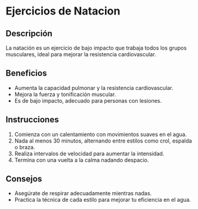 # Ejercicios de Natacion

## Descripción
La natación es un ejercicio de bajo impacto que trabaja todos los grupos musculares, ideal para mejorar la resistencia cardiovascular.

## Beneficios
- Aumenta la capacidad pulmonar y la resistencia cardiovascular.
- Mejora la fuerza y tonificación muscular.
- Es de bajo impacto, adecuado para personas con lesiones.

## Instrucciones
1. Comienza con un calentamiento con movimientos suaves en el agua.
2. Nada al menos 30 minutos, alternando entre estilos como crol, espalda o braza.
3. Realiza intervalos de velocidad para aumentar la intensidad.
4. Termina con una vuelta a la calma nadando despacio.

## Consejos
- Asegúrate de respirar adecuadamente mientras nadas.
- Practica la técnica de cada estilo para mejorar tu eficiencia en el agua.
